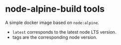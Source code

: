 # node-alpine-build tools

A simple docker image based on `node:alpine`.

* `latest` corresponds to the latest node LTS version.
* tags are the corresponding node version.